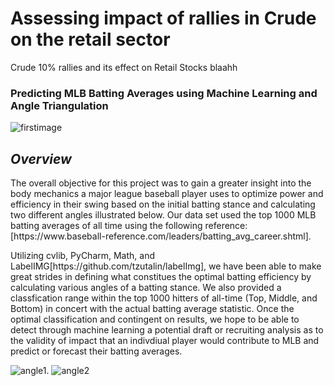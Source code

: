 # Assessing impact of rallies in Crude on the retail sector
Crude 10% rallies and its effect on Retail Stocks blaahh
### Predicting MLB Batting Averages using Machine Learning and Angle Triangulation
![firstimage](/images/object_angle_head.png)
## _Overview_
<p> The overall objective for this project was to gain a greater insight into the body mechanics a major league
  baseball player uses to optimize power and efficiency in their swing based on the initial batting stance and calculating
  two different angles illustrated below.  Our data set used the top 1000 MLB batting averages of all time using the following
  reference: [https://www.baseball-reference.com/leaders/batting_avg_career.shtml].
  
<p> Utilizing cvlib, PyCharm, Math, and LabelIMG[https://github.com/tzutalin/labelImg], we have been able to make great strides in defining what constitues the optimal batting efficiency by calculating various angles of a batting stance.  We also provided a classfication range within the top 1000 hitters of all-time (Top, Middle, and Bottom) in concert with the actual batting average statistic.  Once the optimal classification and contingent on results, we hope to be able to detect through machine learning a potential draft or recruiting analysis as to the validity of impact that an indivdiual player would contribute to MLB and predict or forecast their batting averages.  
  
![angle1](/images/object_detect.png).    ![angle2](/images/object_angle.png)